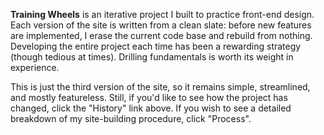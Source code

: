 **Training Wheels** is an iterative project I built to practice front-end design.  Each version of the site is written from a clean slate: before new features are implemented, I erase the current code base and rebuild from nothing.  Developing the entire project each time has been a rewarding strategy (though tedious at times).  Drilling fundamentals is worth its weight in experience.

This is just the third version of the site, so it remains simple, streamlined, and mostly featureless.  Still, if you'd like to see how the project has changed, click the "History" link above.  If you wish to see a detailed breakdown of my site-building procedure, click "Process".